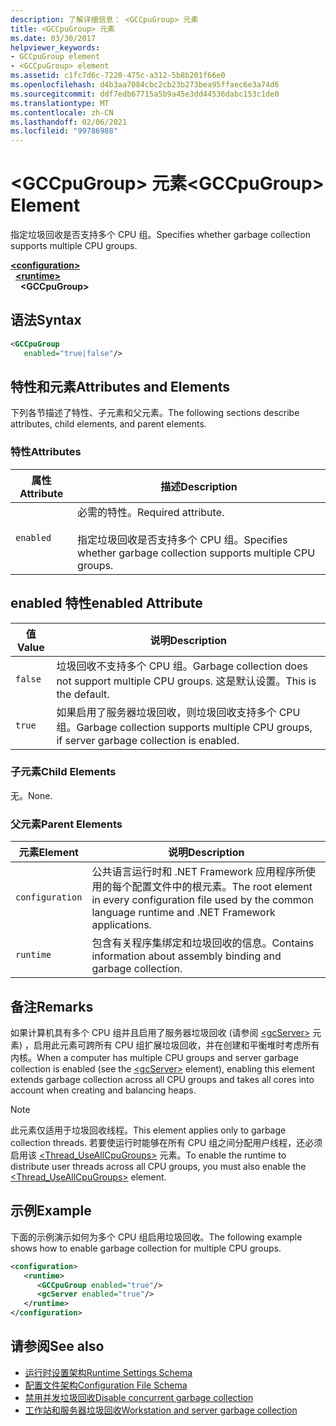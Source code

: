 ```yaml
---
description: 了解详细信息： <GCCpuGroup> 元素
title: <GCCpuGroup> 元素
ms.date: 03/30/2017
helpviewer_keywords:
- GCCpuGroup element
- <GCCpuGroup> element
ms.assetid: c1fc7d6c-7220-475c-a312-5b8b201f66e0
ms.openlocfilehash: d4b3aa7084cbc2cb23b273bea95ffaec6e3a74d6
ms.sourcegitcommit: ddf7edb67715a5b9a45e3dd44536dabc153c1de0
ms.translationtype: MT
ms.contentlocale: zh-CN
ms.lasthandoff: 02/06/2021
ms.locfileid: "99786988"
---
```

# <a name="gccpugroup-element"></a><span data-ttu-id="2b4d8-103">\<GCCpuGroup> 元素</span><span class="sxs-lookup"><span data-stu-id="2b4d8-103">\<GCCpuGroup> Element</span></span>

<span data-ttu-id="2b4d8-104">指定垃圾回收是否支持多个 CPU 组。</span><span class="sxs-lookup"><span data-stu-id="2b4d8-104">Specifies whether garbage collection supports multiple CPU groups.</span></span>

[**\<configuration>**](../configuration-element.md)\
&nbsp;&nbsp;[**\<runtime>**](runtime-element.md)\
&nbsp;&nbsp;&nbsp;&nbsp;**\<GCCpuGroup>**

## <a name="syntax"></a><span data-ttu-id="2b4d8-105">语法</span><span class="sxs-lookup"><span data-stu-id="2b4d8-105">Syntax</span></span>

```xml
<GCCpuGroup
   enabled="true|false"/>
```

## <a name="attributes-and-elements"></a><span data-ttu-id="2b4d8-106">特性和元素</span><span class="sxs-lookup"><span data-stu-id="2b4d8-106">Attributes and Elements</span></span>

<span data-ttu-id="2b4d8-107">下列各节描述了特性、子元素和父元素。</span><span class="sxs-lookup"><span data-stu-id="2b4d8-107">The following sections describe attributes, child elements, and parent elements.</span></span>

### <a name="attributes"></a><span data-ttu-id="2b4d8-108">特性</span><span class="sxs-lookup"><span data-stu-id="2b4d8-108">Attributes</span></span>

|<span data-ttu-id="2b4d8-109">属性</span><span class="sxs-lookup"><span data-stu-id="2b4d8-109">Attribute</span></span>|<span data-ttu-id="2b4d8-110">描述</span><span class="sxs-lookup"><span data-stu-id="2b4d8-110">Description</span></span>|
|---------------|-----------------|
|`enabled`|<span data-ttu-id="2b4d8-111">必需的特性。</span><span class="sxs-lookup"><span data-stu-id="2b4d8-111">Required attribute.</span></span><br /><br /> <span data-ttu-id="2b4d8-112">指定垃圾回收是否支持多个 CPU 组。</span><span class="sxs-lookup"><span data-stu-id="2b4d8-112">Specifies whether garbage collection supports multiple CPU groups.</span></span>|

## <a name="enabled-attribute"></a><span data-ttu-id="2b4d8-113">enabled 特性</span><span class="sxs-lookup"><span data-stu-id="2b4d8-113">enabled Attribute</span></span>

|<span data-ttu-id="2b4d8-114">值</span><span class="sxs-lookup"><span data-stu-id="2b4d8-114">Value</span></span>|<span data-ttu-id="2b4d8-115">说明</span><span class="sxs-lookup"><span data-stu-id="2b4d8-115">Description</span></span>|
|-----------|-----------------|
|`false`|<span data-ttu-id="2b4d8-116">垃圾回收不支持多个 CPU 组。</span><span class="sxs-lookup"><span data-stu-id="2b4d8-116">Garbage collection does not support multiple CPU groups.</span></span> <span data-ttu-id="2b4d8-117">这是默认设置。</span><span class="sxs-lookup"><span data-stu-id="2b4d8-117">This is the default.</span></span>|
|`true`|<span data-ttu-id="2b4d8-118">如果启用了服务器垃圾回收，则垃圾回收支持多个 CPU 组。</span><span class="sxs-lookup"><span data-stu-id="2b4d8-118">Garbage collection supports multiple CPU groups, if server garbage collection is enabled.</span></span>|

### <a name="child-elements"></a><span data-ttu-id="2b4d8-119">子元素</span><span class="sxs-lookup"><span data-stu-id="2b4d8-119">Child Elements</span></span>

<span data-ttu-id="2b4d8-120">无。</span><span class="sxs-lookup"><span data-stu-id="2b4d8-120">None.</span></span>

### <a name="parent-elements"></a><span data-ttu-id="2b4d8-121">父元素</span><span class="sxs-lookup"><span data-stu-id="2b4d8-121">Parent Elements</span></span>

|<span data-ttu-id="2b4d8-122">元素</span><span class="sxs-lookup"><span data-stu-id="2b4d8-122">Element</span></span>|<span data-ttu-id="2b4d8-123">说明</span><span class="sxs-lookup"><span data-stu-id="2b4d8-123">Description</span></span>|
|-------------|-----------------|
|`configuration`|<span data-ttu-id="2b4d8-124">公共语言运行时和 .NET Framework 应用程序所使用的每个配置文件中的根元素。</span><span class="sxs-lookup"><span data-stu-id="2b4d8-124">The root element in every configuration file used by the common language runtime and .NET Framework applications.</span></span>|
|`runtime`|<span data-ttu-id="2b4d8-125">包含有关程序集绑定和垃圾回收的信息。</span><span class="sxs-lookup"><span data-stu-id="2b4d8-125">Contains information about assembly binding and garbage collection.</span></span>|

## <a name="remarks"></a><span data-ttu-id="2b4d8-126">备注</span><span class="sxs-lookup"><span data-stu-id="2b4d8-126">Remarks</span></span>

<span data-ttu-id="2b4d8-127">如果计算机具有多个 CPU 组并且启用了服务器垃圾回收 (请参阅 [\<gcServer>](gcserver-element.md) 元素) ，启用此元素可跨所有 CPU 组扩展垃圾回收，并在创建和平衡堆时考虑所有内核。</span><span class="sxs-lookup"><span data-stu-id="2b4d8-127">When a computer has multiple CPU groups and server garbage collection is enabled (see the [\<gcServer>](gcserver-element.md) element), enabling this element extends garbage collection across all CPU groups and takes all cores into account when creating and balancing heaps.</span></span>

> [!NOTE]
> <span data-ttu-id="2b4d8-128">此元素仅适用于垃圾回收线程。</span><span class="sxs-lookup"><span data-stu-id="2b4d8-128">This element applies only to garbage collection threads.</span></span> <span data-ttu-id="2b4d8-129">若要使运行时能够在所有 CPU 组之间分配用户线程，还必须启用该 [\<Thread_UseAllCpuGroups>](thread-useallcpugroups-element.md) 元素。</span><span class="sxs-lookup"><span data-stu-id="2b4d8-129">To enable the runtime to distribute user threads across all CPU groups, you must also enable the [\<Thread_UseAllCpuGroups>](thread-useallcpugroups-element.md) element.</span></span>

## <a name="example"></a><span data-ttu-id="2b4d8-130">示例</span><span class="sxs-lookup"><span data-stu-id="2b4d8-130">Example</span></span>

<span data-ttu-id="2b4d8-131">下面的示例演示如何为多个 CPU 组启用垃圾回收。</span><span class="sxs-lookup"><span data-stu-id="2b4d8-131">The following example shows how to enable garbage collection for multiple CPU groups.</span></span>

```xml
<configuration>
   <runtime>
      <GCCpuGroup enabled="true"/>
      <gcServer enabled="true"/>
   </runtime>
</configuration>
```

## <a name="see-also"></a><span data-ttu-id="2b4d8-132">请参阅</span><span class="sxs-lookup"><span data-stu-id="2b4d8-132">See also</span></span>

- [<span data-ttu-id="2b4d8-133">运行时设置架构</span><span class="sxs-lookup"><span data-stu-id="2b4d8-133">Runtime Settings Schema</span></span>](index.md)
- [<span data-ttu-id="2b4d8-134">配置文件架构</span><span class="sxs-lookup"><span data-stu-id="2b4d8-134">Configuration File Schema</span></span>](../index.md)
- [<span data-ttu-id="2b4d8-135">禁用并发垃圾回收</span><span class="sxs-lookup"><span data-stu-id="2b4d8-135">Disable concurrent garbage collection</span></span>](gcconcurrent-element.md#to-disable-background-garbage-collection)
- [<span data-ttu-id="2b4d8-136">工作站和服务器垃圾回收</span><span class="sxs-lookup"><span data-stu-id="2b4d8-136">Workstation and server garbage collection</span></span>](../../../../standard/garbage-collection/workstation-server-gc.md)
